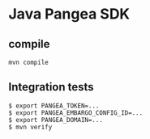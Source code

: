 # Java Pangea SDK

## compile
```
mvn compile
```

## Integration tests

```
$ export PANGEA_TOKEN=...
$ export PANGEA_EMBARGO_CONFIG_ID=...
$ export PANGEA_DOMAIN=...
$ mvn verify
```
